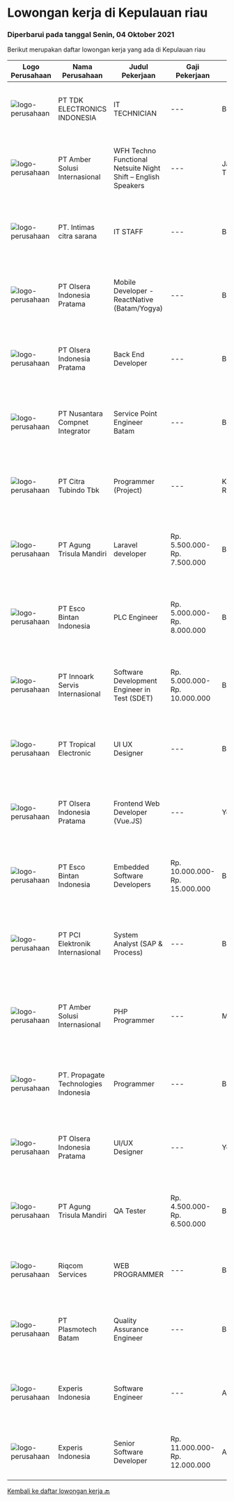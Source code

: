 
  # Lowongan kerja di Kepulauan riau

  ### Diperbarui pada tanggal Senin, 04 Oktober 2021

  Berikut merupakan daftar lowongan kerja yang ada di Kepulauan riau

  |Logo Perusahaan | Nama Perusahaan | Judul Pekerjaan | Gaji Pekerjaan | Lokasi | Deskripsi | Tanggal diunggah | Pranala |
  | -------------- | --------------- | --------------- | --------- | --------- | -------------- | ------- | ----------- |
  |![logo-perusahaan](https://image-service-cdn.seek.com.au/abf296bd91f8d6875073b1d919f8980bdd50bf3a/ee4dce1061f3f616224767ad58cb2fc751b8d2dc)|PT TDK ELECTRONICS INDONESIA|IT TECHNICIAN|---|Batam|Functional description  Ensuring the availability and reliability of Computers, Printers, Scanners and other client facing IT Peripherals....|Kamis, 30 September 2021|https://www.jobstreet.co.id/id/job/it-technician-3643564?token=0~0ca4c286-4bb3-42ee-8a71-3d3f37f3bcff&sectionRank=1&jobId=jobstreet-id-job-3643564|
|![logo-perusahaan](https://us.123rf.com/450wm/pavelstasevich/pavelstasevich1811/pavelstasevich181101027/112815900-stock-vector-no-image-available-icon-flat-vector.jpg?ver=6)|PT Amber Solusi Internasional|WFH Techno Functional Netsuite Night Shift – English Speakers|---|Jawa Timur|WFH IT Support Night Shift – English SpeakersDuties and Responsibilities:  Supporting the business in IT area (application and data) Update pricing...|Rabu, 29 September 2021|https://www.jobstreet.co.id/id/job/wfh-techno-functional-netsuite-night-shift-english-speakers-3643356?token=0~0ca4c286-4bb3-42ee-8a71-3d3f37f3bcff&sectionRank=2&jobId=jobstreet-id-job-3643356|
|![logo-perusahaan](https://us.123rf.com/450wm/pavelstasevich/pavelstasevich1811/pavelstasevich181101027/112815900-stock-vector-no-image-available-icon-flat-vector.jpg?ver=6)|PT. Intimas citra sarana|IT STAFF|---|Batam|Mampu mengoperasikan system dan trouble shooting Windows XP/VISTA/7/10, Linux Ubuntu, centOS Konfigurasi Networking: Mikrotik...|Jumat, 01 Oktober 2021|https://www.jobstreet.co.id/id/job/it-staff-3643118?token=0~0ca4c286-4bb3-42ee-8a71-3d3f37f3bcff&sectionRank=3&jobId=jobstreet-id-job-3643118|
|![logo-perusahaan](https://image-service-cdn.seek.com.au/9566707565c8ba196853b5f2d2876cfe1b690b97/ee4dce1061f3f616224767ad58cb2fc751b8d2dc)|PT Olsera Indonesia Pratama|Mobile Developer - ReactNative (Batam/Yogya)|---|Batam|Responsibilities: Development in an AGILE environment Create good product with accessibility and security compliance Create good product with...|Jumat, 01 Oktober 2021|https://www.jobstreet.co.id/id/job/mobile-developer-reactnative-batam-yogya-3645167?token=0~0ca4c286-4bb3-42ee-8a71-3d3f37f3bcff&sectionRank=4&jobId=jobstreet-id-job-3645167|
|![logo-perusahaan](https://image-service-cdn.seek.com.au/9566707565c8ba196853b5f2d2876cfe1b690b97/ee4dce1061f3f616224767ad58cb2fc751b8d2dc)|PT Olsera Indonesia Pratama|Back End Developer|---|Batam|Responsibilities: Development in an AGILE environment Create good product with accessibility and security compliance Create good product with...|Jumat, 01 Oktober 2021|https://www.jobstreet.co.id/id/job/back-end-developer-3645124?token=0~0ca4c286-4bb3-42ee-8a71-3d3f37f3bcff&sectionRank=5&jobId=jobstreet-id-job-3645124|
|![logo-perusahaan](https://image-service-cdn.seek.com.au/faf1379cb2f8ff5c87162dc20c60c0d2f63dba1c/ee4dce1061f3f616224767ad58cb2fc751b8d2dc)|PT Nusantara Compnet Integrator|Service Point Engineer Batam|---|Batam|Kualifikasi: Pendidikan minimal S1 Teknik Komputer, Ilmu Komputer, Teknik Informatika atau Ilmu Komputer lainnya Memiliki pengalaman bekerja minimal 3...|Kamis, 30 September 2021|https://www.jobstreet.co.id/id/job/service-point-engineer-batam-3644276?token=0~0ca4c286-4bb3-42ee-8a71-3d3f37f3bcff&sectionRank=6&jobId=jobstreet-id-job-3644276|
|![logo-perusahaan](https://image-service-cdn.seek.com.au/ae5d7627751fc9d00747acdff063a786f6d09c5f/ee4dce1061f3f616224767ad58cb2fc751b8d2dc)|PT Citra Tubindo Tbk|Programmer (Project)|---|Kepulauan Riau|Job Description: Perform the jobs design and develop software and computer systems, and implementing designs by writing computer programs...|Kamis, 30 September 2021|https://www.jobstreet.co.id/id/job/programmer-project-3644444?token=0~0ca4c286-4bb3-42ee-8a71-3d3f37f3bcff&sectionRank=7&jobId=jobstreet-id-job-3644444|
|![logo-perusahaan](https://image-service-cdn.seek.com.au/6306e67940498d3926db1dc3b6d5982a669ee958/ee4dce1061f3f616224767ad58cb2fc751b8d2dc)|PT Agung Trisula Mandiri|Laravel developer|Rp. 5.500.000-Rp. 7.500.000|Batam|Responsibilities: Participate in the entire application lifecycle, focusing on coding and debugging. Write clean code to develop functional web...|Kamis, 30 September 2021|https://www.jobstreet.co.id/id/job/laravel-developer-3634024?token=0~0ca4c286-4bb3-42ee-8a71-3d3f37f3bcff&sectionRank=8&jobId=jobstreet-id-job-3634024|
|![logo-perusahaan](https://image-service-cdn.seek.com.au/d7d3be70a701514214ce2eb78cd153e22cc97501/ee4dce1061f3f616224767ad58cb2fc751b8d2dc)|PT Esco Bintan Indonesia|PLC Engineer|Rp. 5.000.000-Rp. 8.000.000|Bintan|Dear Applicants,Perusahaan kami tidak pernah memungut modus keuntungan apapun dalam proses rekrutmen, mohon abaikan jika ada pihak yang tidak...|Rabu, 29 September 2021|https://www.jobstreet.co.id/id/job/plc-engineer-3643284?token=0~0ca4c286-4bb3-42ee-8a71-3d3f37f3bcff&sectionRank=9&jobId=jobstreet-id-job-3643284|
|![logo-perusahaan](https://image-service-cdn.seek.com.au/03d5b2909306d41d8d881d2ac7cfb4a0d8a47045/ee4dce1061f3f616224767ad58cb2fc751b8d2dc)|PT Innoark Servis Internasional|Software Development Engineer in Test (SDET)|Rp. 5.000.000-Rp. 10.000.000|Batam|Responsibilities: write, design, and execute automated tests by creating scripts that run testing functions automatically; maximize test coverage for...|Rabu, 29 September 2021|https://www.jobstreet.co.id/id/job/software-development-engineer-in-test-sdet-3633292?token=0~0ca4c286-4bb3-42ee-8a71-3d3f37f3bcff&sectionRank=10&jobId=jobstreet-id-job-3633292|
|![logo-perusahaan](https://image-service-cdn.seek.com.au/d880fc53466352eb90be1440c8db42c8eab3b5ce/ee4dce1061f3f616224767ad58cb2fc751b8d2dc)|PT Tropical Electronic|UI UX Designer|---|Batam|Fast growing foreign company looking for talented UI/UX designer. Candidate must have understanding with user design principles, web standard and...|Jumat, 01 Oktober 2021|https://www.jobstreet.co.id/id/job/ui-ux-designer-3644737?token=0~0ca4c286-4bb3-42ee-8a71-3d3f37f3bcff&sectionRank=11&jobId=jobstreet-id-job-3644737|
|![logo-perusahaan](https://image-service-cdn.seek.com.au/9566707565c8ba196853b5f2d2876cfe1b690b97/ee4dce1061f3f616224767ad58cb2fc751b8d2dc)|PT Olsera Indonesia Pratama|Frontend Web Developer (Vue.JS)|---|Yogyakarta|Responsibilities: Development in an AGILE environment Create good product with accessibility and security compliance Create good product with...|Minggu, 26 September 2021|https://www.jobstreet.co.id/id/job/frontend-web-developer-vue-js-3625702?token=0~0ca4c286-4bb3-42ee-8a71-3d3f37f3bcff&sectionRank=12&jobId=jobstreet-id-job-3625702|
|![logo-perusahaan](https://image-service-cdn.seek.com.au/d7d3be70a701514214ce2eb78cd153e22cc97501/ee4dce1061f3f616224767ad58cb2fc751b8d2dc)|PT Esco Bintan Indonesia|Embedded Software Developers|Rp. 10.000.000-Rp. 15.000.000|Bintan|Responsibilities Design and develop embedded software for microprocessor-based medical products. Support project initiatives collaborating with the...|Sabtu, 25 September 2021|https://www.jobstreet.co.id/id/job/embedded-software-developers-3629977?token=0~0ca4c286-4bb3-42ee-8a71-3d3f37f3bcff&sectionRank=13&jobId=jobstreet-id-job-3629977|
|![logo-perusahaan](https://image-service-cdn.seek.com.au/daa97ff1abf4e9ff1f739c9f7b4f75a273868bb0/ee4dce1061f3f616224767ad58cb2fc751b8d2dc)|PT PCI Elektronik Internasional|System Analyst (SAP & Process)|---|Batam|Requirements : Work closely with process owners and users on business needs for SAP improvement implementation Provided solutions according to SAP...|Kamis, 23 September 2021|https://www.jobstreet.co.id/id/job/system-analyst-sap-process-3637237?token=0~0ca4c286-4bb3-42ee-8a71-3d3f37f3bcff&sectionRank=14&jobId=jobstreet-id-job-3637237|
|![logo-perusahaan](https://us.123rf.com/450wm/pavelstasevich/pavelstasevich1811/pavelstasevich181101027/112815900-stock-vector-no-image-available-icon-flat-vector.jpg?ver=6)|PT Amber Solusi Internasional|PHP Programmer|---|Makassar|PHP ProgrammerRequirements: At least 5 years of solid hands-on experience in web development Required skills: MYSQL, CSS, HTML, Javascript, PHP...|Kamis, 23 September 2021|https://www.jobstreet.co.id/id/job/php-programmer-3637594?token=0~0ca4c286-4bb3-42ee-8a71-3d3f37f3bcff&sectionRank=15&jobId=jobstreet-id-job-3637594|
|![logo-perusahaan](https://us.123rf.com/450wm/pavelstasevich/pavelstasevich1811/pavelstasevich181101027/112815900-stock-vector-no-image-available-icon-flat-vector.jpg?ver=6)|PT. Propagate Technologies Indonesia|Programmer|---|Batam|Candidate must possess at least Bachelor's Degree in Computer Science/Information Technology or equivalent. At least 2 Year(s) of working experience...|Senin, 20 September 2021|https://www.jobstreet.co.id/id/job/programmer-3619265?token=0~0ca4c286-4bb3-42ee-8a71-3d3f37f3bcff&sectionRank=16&jobId=jobstreet-id-job-3619265|
|![logo-perusahaan](https://image-service-cdn.seek.com.au/9566707565c8ba196853b5f2d2876cfe1b690b97/ee4dce1061f3f616224767ad58cb2fc751b8d2dc)|PT Olsera Indonesia Pratama|UI/UX Designer|---|Yogyakarta|JOB DESCRIPTION We are looking for a UI/UX Designer to turn our ideas into business goals. The incumbent is instrumental to address our customers’...|Senin, 20 September 2021|https://www.jobstreet.co.id/id/job/ui-ux-designer-3625850?token=0~0ca4c286-4bb3-42ee-8a71-3d3f37f3bcff&sectionRank=17&jobId=jobstreet-id-job-3625850|
|![logo-perusahaan](https://image-service-cdn.seek.com.au/6306e67940498d3926db1dc3b6d5982a669ee958/ee4dce1061f3f616224767ad58cb2fc751b8d2dc)|PT Agung Trisula Mandiri|QA Tester|Rp. 4.500.000-Rp. 6.500.000|Batam|PT Agung Trisula mandiri is software development company with a headquarter in Batam, Indonesia. We offers a wide range of services: Web development,...|Rabu, 15 September 2021|https://www.jobstreet.co.id/id/job/qa-tester-3619441?token=0~0ca4c286-4bb3-42ee-8a71-3d3f37f3bcff&sectionRank=18&jobId=jobstreet-id-job-3619441|
|![logo-perusahaan](https://us.123rf.com/450wm/pavelstasevich/pavelstasevich1811/pavelstasevich181101027/112815900-stock-vector-no-image-available-icon-flat-vector.jpg?ver=6)|Riqcom Services|WEB PROGRAMMER|---|Batam|Kualifikasi : Menguasai framework laravel / Yii / CI Menguasai HTML 5, css, bootstrap, jquery, angular Terbiasa menggunaka API Menguasai database...|Selasa, 21 September 2021|https://www.jobstreet.co.id/id/job/web-programmer-3634479?token=0~0ca4c286-4bb3-42ee-8a71-3d3f37f3bcff&sectionRank=19&jobId=jobstreet-id-job-3634479|
|![logo-perusahaan](https://image-service-cdn.seek.com.au/98a300836352a936d4e37aa50aea0d01c96e16e0/ee4dce1061f3f616224767ad58cb2fc751b8d2dc)|PT Plasmotech Batam|Quality Assurance Engineer|---|Batam|Oversee overall quality aspect of the company.Ensure quality management systems are complying( ISO &amp; TS )Ensure continuous improvement of product...|Rabu, 15 September 2021|https://www.jobstreet.co.id/id/job/quality-assurance-engineer-3628823?token=0~0ca4c286-4bb3-42ee-8a71-3d3f37f3bcff&sectionRank=20&jobId=jobstreet-id-job-3628823|
|![logo-perusahaan](https://image-service-cdn.seek.com.au/314ed38ba58cf54b5555f434a5bf338661292eb7/ee4dce1061f3f616224767ad58cb2fc751b8d2dc)|Experis Indonesia|Software Engineer|---|Aceh|On behalf of our client, IT Telco Solutions Company, we are looking for Software Engineer with these following details: Job Description : Develops...|Selasa, 14 September 2021|https://www.jobstreet.co.id/id/job/software-engineer-3628551?token=0~0ca4c286-4bb3-42ee-8a71-3d3f37f3bcff&sectionRank=21&jobId=jobstreet-id-job-3628551|
|![logo-perusahaan](https://image-service-cdn.seek.com.au/314ed38ba58cf54b5555f434a5bf338661292eb7/ee4dce1061f3f616224767ad58cb2fc751b8d2dc)|Experis Indonesia|Senior Software Developer|Rp. 11.000.000-Rp. 12.000.000|Aceh|On behalf of our client, IT Telco Sulutions Company, we are looking for Senior Software Developer with the following details: Job Descriptions: To...|Selasa, 14 September 2021|https://www.jobstreet.co.id/id/job/senior-software-developer-3628446?token=0~0ca4c286-4bb3-42ee-8a71-3d3f37f3bcff&sectionRank=22&jobId=jobstreet-id-job-3628446|


  [Kembali ke daftar lowongan kerja 🔙](../README.md#daftar-lowongan-kerja)
  